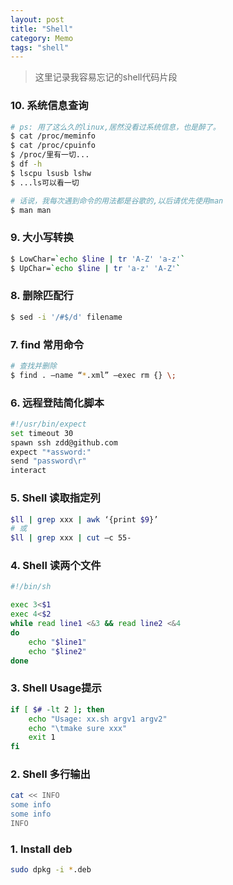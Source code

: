 ```yaml
---
layout: post
title: "Shell"
category: Memo
tags: "shell"
---
```


> 这里记录我容易忘记的shell代码片段

<!-- more -->

### 10. 系统信息查询
```sh
# ps: 用了这么久的linux,居然没看过系统信息，也是醉了。
$ cat /proc/meminfo
$ cat /proc/cpuinfo
$ /proc/里有一切...
$ df -h
$ lscpu lsusb lshw
$ ...ls可以看一切

# 话说，我每次遇到命令的用法都是谷歌的,以后请优先使用man
$ man man
```

### 9. 大小写转换
```sh
$ LowChar=`echo $line | tr 'A-Z' 'a-z'`
$ UpChar=`echo $line | tr 'a-z' 'A-Z'`
```

### 8. 删除匹配行
```sh
$ sed -i '/#$/d' filename
```

### 7. find 常用命令
```sh
# 查找并删除
$ find . –name “*.xml” –exec rm {} \;
```

### 6. 远程登陆简化脚本
```sh
#!/usr/bin/expect
set timeout 30
spawn ssh zdd@github.com
expect "*assword:"
send "password\r"
interact 
```

### 5. Shell 读取指定列
```sh
$ll | grep xxx | awk ‘{print $9}’
# 或
$ll | grep xxx | cut –c 55-
```

### 4. Shell 读两个文件
```sh
#!/bin/sh 

exec 3<$1 
exec 4<$2 
while read line1 <&3 && read line2 <&4 
do 
    echo "$line1" 
    echo "$line2" 
done 
```

### 3. Shell Usage提示
```sh
if [ $# -lt 2 ]; then 
    echo "Usage: xx.sh argv1 argv2" 
    echo "\tmake sure xxx" 
    exit 1 
fi 
```

### 2. Shell 多行输出

```sh
cat << INFO
some info
some info
INFO
```
### 1. Install deb 
```sh
sudo dpkg -i *.deb
```
